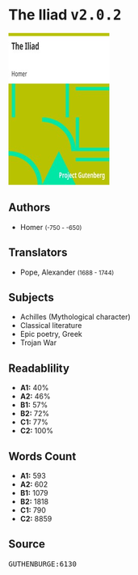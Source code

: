 # The Iliad <kbd>v2.0.2</kbd>

![](./cover.medium.jpg "")

## Authors


 - Homer <small>(-750 - -650)</small>

## Translators


 - Pope, Alexander <small>(1688 - 1744)</small>

## Subjects


 - Achilles (Mythological character)
 - Classical literature
 - Epic poetry, Greek
 - Trojan War

## Readablility


 - **A1:** 40%
 - **A2:** 46%
 - **B1:** 57%
 - **B2:** 72%
 - **C1:** 77%
 - **C2:** 100%

## Words Count


 - **A1:** 593
 - **A2:** 602
 - **B1:** 1079
 - **B2:** 1818
 - **C1:** 790
 - **C2:** 8859

## Source


<kbd>GUTHENBURGE:6130</kbd>
